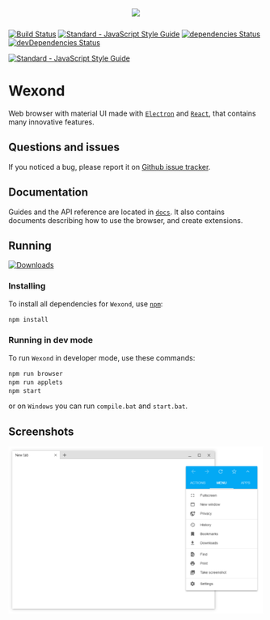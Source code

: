 <h1 align="center"><img src="http://89.38.146.104/wexond/logo/wexond.png" width="400"></h1>

[![Build Status](https://travis-ci.org/Nersent/Wexond.svg?branch=refactor)](https://travis-ci.org/Nersent/Wexond)
[![Standard - JavaScript Style Guide](https://img.shields.io/badge/code_style-standard-brightgreen.svg)](http://standardjs.com)
[![dependencies Status](https://david-dm.org/nersent/wexond/status.svg)](https://david-dm.org/nersent/wexond)
[![devDependencies Status](https://david-dm.org/nersent/wexond/dev-status.svg)](https://david-dm.org/nersent/wexond?type=dev)

[![Standard - JavaScript Style Guide](https://cdn.rawgit.com/feross/standard/master/badge.svg)](https://github.com/feross/standard)

# Wexond
Web browser with material UI made with [`Electron`](https://github.com/electron/electron) and [`React`](https://github.com/facebook/react), that contains many innovative features.

## Questions and issues
If you noticed a bug, please report it on [Github issue tracker](https://github.com/Nersent/Wexond/issues).

## Documentation
Guides and the API reference are located in
[`docs`](https://github.com/Nersent/Wexond/tree/refactor/docs).
It also contains documents describing how to use the browser, and create extensions. 

## Running 
[![Downloads](https://img.shields.io/github/downloads/Nersent/Wexond/total.svg)]()
### Installing
To install all dependencies for `Wexond`, use [`npm`](https://docs.npmjs.com/):
```sh
npm install
```
### Running in dev mode
To run `Wexond` in developer mode, use these commands:
```sh
npm run browser
npm run applets
npm start
```
or on `Windows` you can run `compile.bat` and `start.bat`.

## Screenshots
![Screenshot 1](screenshots/screen1.png)
